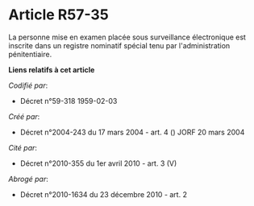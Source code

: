 # Article R57-35

La personne mise en examen placée sous surveillance électronique est inscrite dans un registre nominatif spécial tenu par
l'administration pénitentiaire.

**Liens relatifs à cet article**

_Codifié par_:

  - Décret n°59-318 1959-02-03

_Créé par_:

  - Décret n°2004-243 du 17 mars 2004 - art. 4 () JORF 20 mars 2004

_Cité par_:

  - Décret n°2010-355 du 1er avril 2010 - art. 3 (V)

_Abrogé par_:

  - Décret n°2010-1634 du 23 décembre 2010 - art. 2
